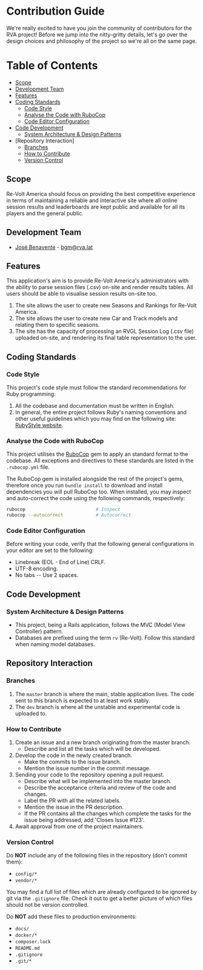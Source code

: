 # Contribution Guide
We're really excited to have you join the community of contributors for the RVA project! Before we jump into the
nitty-gritty details, let's go over the design choices and philosophy of the project so we're all on the same page.

Table of Contents
===
* [Scope](#scope)
* [Development Team](#development-team)
* [Features](#features)
* [Coding Standards](#coding-standards)
    * [Code Style](#code-style)
    * [Analyse the Code with RuboCop](#analyse-the-code-with-rubocop)
    * [Code Editor Configuration](#code-editor-configuration)
* [Code Development](#code-development)
    * [System Architecture & Design Patterns](#system-architecture--design-patterns)
* [Repository Interaction]
    * [Branches](#branches)
    * [How to Contribute](#how-to-contribute)
    * [Version Control](#version-control)

## Scope
Re-Volt America should focus on providing the best competitive experience in terms of maintaining a reliable and
interactive site where all online session results and leaderboards are kept public and available for all its players
and the general public.

## Development Team
* [José Benavente](https://github.com/BGMP) - bgm@rva.lat

## Features
This application's aim is to provide Re-Volt America's administrators with the ability to parse session files (.csv)
on-site and render results tables. All users should be able to visualise session results on-site too.

1. The site allows the user to create new Seasons and Rankings for Re-Volt America.
2. The site allows the user to create new Car and Track models and relating them to specific seasons.
3. The site has the capacity of processing an RVGL Session Log (.csv file) uploaded on-site, and rendering its final
table representation to the user.

## Coding Standards

### Code Style
This project's code style must follow the standard recommendations for Ruby programming:

1. All the codebase and documentation must be written in English.
2. In general, the entire project follows Ruby's naming conventions and other useful guidelines which you may find on
the following site: [RubyStyle website](https://rubystyle.guide/).

### Analyse the Code with RuboCop
This project utilises the [RuboCop](https://docs.rubocop.org/rubocop/1.55/index.html) gem to apply an standard format to
the codebase. All exceptions and directives to these standards are listed in the `.rubocop.yml` file.

The RuboCop gem is installed alongside the rest of the project's gems, therefore once you run `bundle install` to
download and install dependencies you will pull RuboCop too. When installed, you may inspect and auto-correct the code
using the following commands, respectively:
```bash
rubocop                          # Inspect
rubocop --autocorrect            # Autocorrect
```

### Code Editor Configuration
Before writing your code, verify that the following general configurations in your editor are set to the following:

* Linebreak (EOL - End of Line) CRLF.
* UTF-8 encoding.
* No tabs -- Use 2 spaces.

## Code Development
### System Architecture & Design Patterns
- This project, being a Rails application, follows the MVC (Model View Controller) pattern.
- Databases are prefixed using the term `rv` (Re-Volt). Follow this standard when naming model databases.

## Repository Interaction
### Branches
1. The `master` branch is where the main, stable application lives. The code sent to this branch is expected to at least
work stably.
2. The `dev` branch is where all the unstable and experimental code is uploaded to.

### How to Contribute
1. Create an issue and a new branch originating from the master branch.
    - Describe and list all the tasks which will be developed.
2. Develop the code in the newly created branch.
    - Make the commits to the issue branch.
    - Mention the issue number in the commit message.
3. Sending your code to the repository opening a pull request.
    - Describe what will be implemented into the master branch.
    - Describe the acceptance criteria and review of the code and changes.
    - Label the PR with all the related labels.
    - Mention the issue in the PR description.
    - If the PR contains all the changes which complete the tasks for the issue being addressed, add 'Closes Issue #123'.
4. Await approval from one of the project maintainers.

### Version Control
Do **NOT** include any of the following files in the repository (don't commit them):

- `config/*`
- `vendor/*`

You may find a full list of files which are already configured to be ignored by git via the `.gitignore` file. Check it
out to get a better picture of which files should not be version controlled.

Do **NOT** add these files to production environments:

- `docs/`
- `docker/*`
- `composer.lock`
- `README.md`
- `.gitignore`
- `.git/*`
